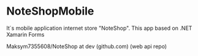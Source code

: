 # NoteShopMobile
It`s mobile application internet store "NoteShop". This app based on .NET Xamarin Forms

Maksym7355608/NoteShop at dev (github.com) (web api repo)
